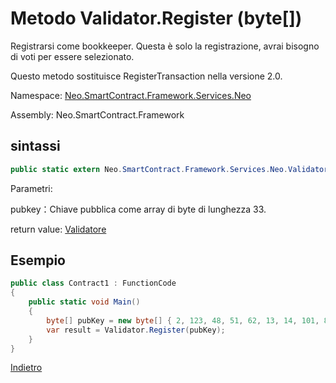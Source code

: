 # Metodo Validator.Register (byte[])

Registrarsi come bookkeeper. Questa è solo la registrazione, avrai bisogno di voti per essere selezionato.

Questo metodo sostituisce RegisterTransaction nella versione 2.0.

Namespace: [Neo.SmartContract.Framework.Services.Neo](../../neo.md)

Assembly: Neo.SmartContract.Framework

## sintassi

```c#
public static extern Neo.SmartContract.Framework.Services.Neo.Validator Register(byte[] pubkey)
```

Parametri:

pubkey：Chiave pubblica come array di byte di lunghezza 33.

return value: [Validatore](../Validator.md)

## Esempio

```c#
public class Contract1 : FunctionCode
{
    public static void Main()
    {
        byte[] pubKey = new byte[] { 2, 123, 48, 51, 62, 13, 14, 101, 82, 174, 109, 29, 169, 249, 64, 159, 85, 30, 53, 238, 151, 25, 48, 94, 148, 93, 196, 220, 186, 153, 132, 86, 202 };
        var result = Validator.Register(pubKey);
    }
}
```



[Indietro](../Validator.md)
